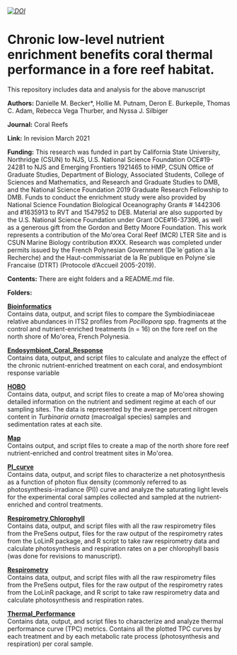 *[![DOI](https://zenodo.org/badge/276498035.svg)](https://zenodo.org/badge/latestdoi/276498035)*

# Chronic low-level nutrient enrichment benefits coral thermal performance in a fore reef habitat.

This repository includes data and analysis for the above manuscript

**Authors:** Danielle M. Becker*, Hollie M. Putnam, Deron E. Burkepile, Thomas C. Adam, Rebecca Vega Thurber, and Nyssa J. Silbiger

**Journal:** Coral Reefs

**Link:** In revision March 2021

**Funding:** This research was funded in part by California State University, Northridge (CSUN) to NJS, U.S. National Science Foundation OCE#19-24281 to NJS and Emerging Frontiers 1921465 to HMP, CSUN Office of Graduate Studies, Department of Biology, Associated Students, College of Sciences and Mathematics, and Research and Graduate Studies to DMB, and the National Science Foundation 2019 Graduate Research Fellowship to DMB. Funds to conduct the enrichment study were also provided by National Science Foundation Biological Oceanography Grants # 1442306 and #1635913 to RVT and 1547952 to DEB. Material are also supported by the U.S. National Science Foundation under Grant OCE#16-37396, as well as a generous gift from the Gordon and Betty Moore Foundation. This work represents a contribution of the Mo'orea Coral Reef (MCR) LTER Site and is CSUN Marine Biology contribution #XXX. Research was completed under permits issued by the French Polynesian Government (De´le´gation a`la Recherche) and the Haut-commissariat de la Re´publique en Polyne´sie Francaise (DTRT) (Protocole d’Accueil 2005-2019).

**Contents:** There are eight folders and a README.md file.

**Folders:**

**[Bioinformatics](Bioinformatics)**    
Contains data, output, and script files to compare the Symbiodiniaceae relative abundances in ITS2 profiles from *Pocillopora* spp. fragments at the control and nutrient-enriched treatments (n = 16) on the fore reef on the north shore of Mo'orea, French Polynesia.

**[Endosymbiont_Coral_Response](Endosymbiont_Coral_Response)**          
Contains data, output, and script files to calculate and analyze the effect of the chronic nutrient-enriched treatment on each coral, and endosymbiont response variable

**[HOBO](HOBO)**  
Contains data, output, and script files to create a map of Mo'orea showing detailed information on the nutrient and sediment regime at each of our sampling sites. The data is represented by the average percent nitrogen content in *Turbinaria ornata* (macroalgal species) samples and sedimentation rates at each site.

**[Map](Map)**  
Contains output, and script files to create a map of the north shore fore reef nutrient-enriched and control treatment sites in Mo'orea.

**[PI_curve](PI_curve)**  
Contains data, output, and script files to characterize a net photosynthesis as a function of photon flux density (commonly referred to as photosynthesis-irradiance (PI)) curve and analyze the saturating light levels for the experimental coral samples collected and sampled at the nutrient-enriched and control treatments. 

**[Respirometry Chlorophyll](Resp.chlorophyll)**  
Contains data, output, and script files with all the raw respirometry files from the PreSens output, files for the raw output of the respirometry rates from the LoLinR package, and R script to take raw respirometry data and calculate photosynthesis and respiration rates on a per chlorophyll basis (was done for revisions to manuscript).

**[Respirometry](Respirometry)**  
Contains data, output, and script files with all the raw respirometry files from the PreSens output, files for the raw output of the respirometry rates from the LoLinR package, and R script to take raw respirometry data and calculate photosynthesis and respiration rates.

**[Thermal_Performance](Thermal_Performance)**  
Contains data, output, and script files to characterize and analyze thermal performance curve (TPC) metrics. Contains all the plotted TPC curves by each treatment and by each metabolic rate process (photosynthesis and respiration) per coral sample.







